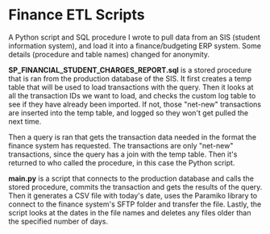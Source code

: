 # Finance ETL Scripts
A Python script and SQL procedure I wrote to pull data from an SIS (student information system), and load it into a finance/budgeting ERP system. Some details (procedure and table names) changed for anonymity.
 
**SP_FINANCIAL_STUDENT_CHARGES_REPORT.sql** is a stored procedure that is ran from the production database of the SIS. It first creates a temp table that will be used to load transactions with the query. Then it looks at all the transaction IDs we want to load, and checks the custom log table to see if they have already been imported. If not, those "net-new" transactions are inserted into the temp table, and logged so they won't get pulled the next time.

Then a query is ran that gets the transaction data needed in the format the finance system has requested. The transactions are only "net-new" transactions, since the query has a join with the temp table. Then it's returned to who called the procedure, in this case the Python script.

**main.py** is a script that connects to the production database and calls the stored procedure, commits the transaction and gets the results of the query. Then it generates a CSV file with today's date, uses the Paramiko library to connect to the finance system's SFTP folder and transfer the file. Lastly, the script looks at the dates in the file names and deletes any files older than the specified number of days.
